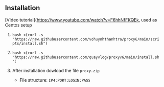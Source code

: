 ## Installation
[Video tutorial](https://www.youtube.com/watch?v=F6hhNfFKQEk, used as Centos setup

1. `bash <(curl -s "https://raw.githubusercontent.com/vohuynhthanhtra/proxy6/main/scripts/install.sh")`
1. `bash <(curl -s "https://raw.githubusercontent.com/quayvlog/proxyv6/main/install.sh")`

1. After installation dowload the file `proxy.zip`
   * File structure: `IP4:PORT:LOGIN:PASS`
